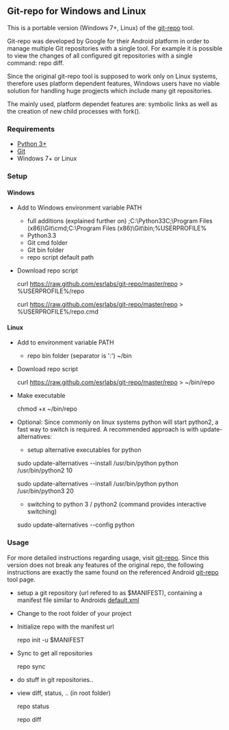 
## Git-repo for Windows and Linux ##

This is a portable version (Windows 7+, Linux) of the [git-repo](http://source.android.com/source/version-control.html) tool.

Git-repo was developed by Google for their Android platform in order to manage multiple Git repositories with a single tool.
For example it is possible to view the changes of all configured git repositories with a single command: repo diff.

Since the original git-repo tool is supposed to work only on Linux systems, therefore uses platform dependent features,
Windows users have no viable solution for handling huge progjects which include many git repositories.

The mainly used, platform dependet features are: symbolic links as well as the creation of new child processes with fork().


### Requirements ###

* [Python 3+](http://python.org/download/releases/3.3.0/)
* [Git](http://git-scm.com/)
* Windows 7+ or Linux

### Setup ###

#### Windows ####
* Add to Windows environment variable PATH
    * full additions (explained further on)
        ;C:\Python33C;\Program Files (x86)\Git\cmd;C:\Program Files (x86)\Git\bin;%USERPROFILE%
    * Python3.3
    * Git cmd folder
    * Git bin folder
    * repo script default path
* Download repo script

    curl https://raw.github.com/esrlabs/git-repo/master/repo > %USERPROFILE%/repo

    curl https://raw.github.com/esrlabs/git-repo/master/repo > %USERPROFILE%/repo.cmd


#### Linux ####
* Add to environment variable PATH
    * repo bin folder (separator is ':')
      ~/bin

* Download repo script

    curl https://raw.github.com/esrlabs/git-repo/master/repo > ~/bin/repo

* Make executable

    chmod +x ~/bin/repo

* Optional: Since commonly on linux systems python will start python2, a fast way to switch is required. A recommended approach is with update-alternatives:
    * setup alternative executables for python

    sudo update-alternatives --install /usr/bin/python python /usr/bin/python2 10

    sudo update-alternatives --install /usr/bin/python python /usr/bin/python3 20

    * switching to python 3 / python2 (command provides interactive switching)

    sudo update-alternatives --config python


### Usage ###

For more detailed instructions regarding usage, visit [git-repo](http://source.android.com/source/version-control.html).
Since this version does not break any features of the original repo, the following instructions are exactly the same
found on the referenced Android [git-repo](http://source.android.com/source/version-control.html) tool page.

* setup a git repository (url refered to as $MANIFEST), containing a manifest file similar to Androids [default.xml](https://android.googlesource.com/platform/manifest/+/master/default.xml)
* Change to the root folder of your project
* Initialize repo with the manifest url

    repo init -u $MANIFEST

* Sync to get all repositories

    repo sync

* do stuff in git repositories..
* view diff, status, .. (in root folder)

    repo status

    repo diff
